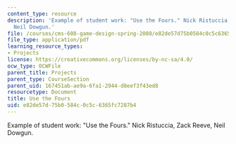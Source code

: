 ```yaml
---
content_type: resource
description: 'Example of student work: "Use the Fours." Nick Ristuccia, Zack Reeve,
  Neil Dowgun.'
file: /courses/cms-608-game-design-spring-2008/e82de57d75b0584c0c5c6365fc7287b4_rrd4.pdf
file_type: application/pdf
learning_resource_types:
- Projects
license: https://creativecommons.org/licenses/by-nc-sa/4.0/
ocw_type: OCWFile
parent_title: Projects
parent_type: CourseSection
parent_uid: 167451ab-ae9a-6fa1-2944-d8eef3f43ed8
resourcetype: Document
title: Use the Fours
uid: e82de57d-75b0-584c-0c5c-6365fc7287b4
---
```

Example of student work: "Use the Fours." Nick Ristuccia, Zack Reeve, Neil Dowgun.